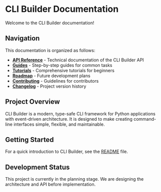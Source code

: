# CLI Builder Documentation

Welcome to the CLI Builder documentation!

## Navigation

This documentation is organized as follows:

- **[API Reference](api/)** - Technical documentation of the CLI Builder API
- **[Guides](guides/)** - Step-by-step guides for common tasks
- **[Tutorials](tutorials/)** - Comprehensive tutorials for beginners
- **[Roadmap](roadmap.md)** - Future development plans
- **[Contributing](contributing.md)** - Guidelines for contributors
- **[Changelog](changelog.md)** - Project version history

## Project Overview

CLI Builder is a modern, type-safe CLI framework for Python applications with event-driven architecture. It is designed to make creating command-line interfaces simple, flexible, and maintainable.

## Getting Started

For a quick introduction to CLI Builder, see the [README](readme.md) file.

## Development Status

This project is currently in the planning stage. We are designing the architecture and API before implementation.